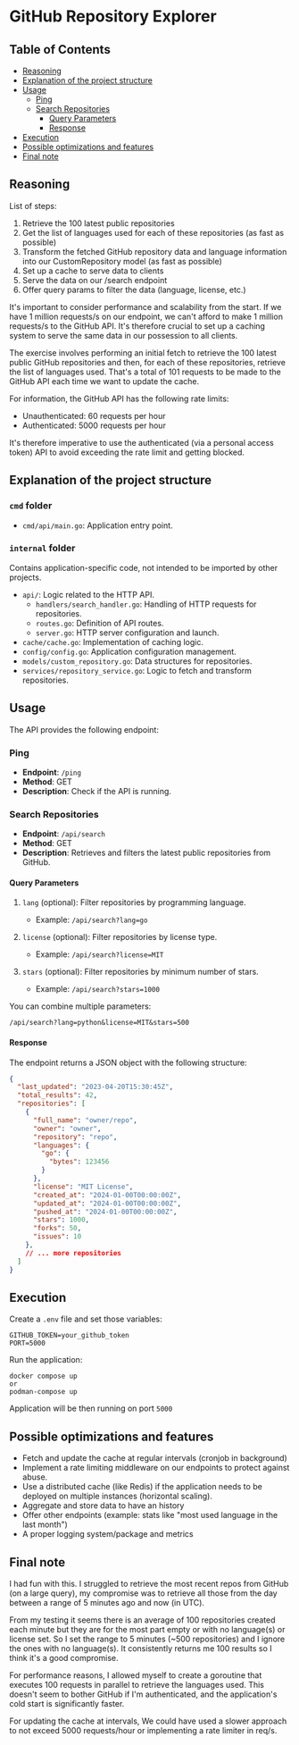 # GitHub Repository Explorer

## Table of Contents
- [Reasoning](#reasoning)
- [Explanation of the project structure](#explanation-of-the-project-structure)
- [Usage](#usage)
  - [Ping](#ping)
  - [Search Repositories](#search-repositories)
    - [Query Parameters](#query-parameters)
    - [Response](#response)
- [Execution](#execution)
- [Possible optimizations and features](#possible-optimizations-and-features)
- [Final note](#final-note)

## Reasoning

List of steps:

1. Retrieve the 100 latest public repositories
2. Get the list of languages used for each of these repositories (as fast as possible)
3. Transform the fetched GitHub repository data and language information into our CustomRepository model (as fast as possible)
4. Set up a cache to serve data to clients
5. Serve the data on our /search endpoint
6. Offer query params to filter the data (language, license, etc.)

It's important to consider performance and scalability from the start. If we have 1 million requests/s on our endpoint, we can't afford to make 1 million requests/s to the GitHub API. It's therefore crucial to set up a caching system to serve the same data in our possession to all clients.

The exercise involves performing an initial fetch to retrieve the 100 latest public GitHub repositories and then, for each of these repositories, retrieve the list of languages used. That's a total of 101 requests to be made to the GitHub API each time we want to update the cache.

For information, the GitHub API has the following rate limits:

- Unauthenticated: 60 requests per hour
- Authenticated: 5000 requests per hour	

It's therefore imperative to use the authenticated (via a personal access token) API to avoid exceeding the rate limit and getting blocked.

## Explanation of the project structure

### `cmd` folder

- `cmd/api/main.go`: Application entry point. 

### `internal` folder

Contains application-specific code, not intended to be imported by other projects.

- `api/`: Logic related to the HTTP API.
  - `handlers/search_handler.go`: Handling of HTTP requests for repositories.
  - `routes.go`: Definition of API routes.
  - `server.go`: HTTP server configuration and launch.
- `cache/cache.go`: Implementation of caching logic.
- `config/config.go`: Application configuration management.
- `models/custom_repository.go`: Data structures for repositories.
- `services/repository_service.go`: Logic to fetch and transform repositories.


## Usage

The API provides the following endpoint:

### Ping

- **Endpoint**: `/ping`
- **Method**: GET
- **Description**: Check if the API is running.

### Search Repositories

- **Endpoint**: `/api/search`
- **Method**: GET
- **Description**: Retrieves and filters the latest public repositories from GitHub.


#### Query Parameters

1. `lang` (optional): Filter repositories by programming language.
   - Example: `/api/search?lang=go`

2. `license` (optional): Filter repositories by license type.
   - Example: `/api/search?license=MIT`

3. `stars` (optional): Filter repositories by minimum number of stars.
   - Example: `/api/search?stars=1000`

You can combine multiple parameters:
```
/api/search?lang=python&license=MIT&stars=500
```

#### Response

The endpoint returns a JSON object with the following structure:

```json
{
  "last_updated": "2023-04-20T15:30:45Z",
  "total_results": 42,
  "repositories": [
    {
      "full_name": "owner/repo",
      "owner": "owner",
      "repository": "repo",
      "languages": {
        "go": {
          "bytes": 123456
        }
      },
      "license": "MIT License",
      "created_at": "2024-01-00T00:00:00Z",
      "updated_at": "2024-01-00T00:00:00Z",
      "pushed_at": "2024-01-00T00:00:00Z",
      "stars": 1000,
      "forks": 50,
      "issues": 10
    },
    // ... more repositories
  ]
}
```

## Execution

Create a `.env` file and set those variables:
```
GITHUB_TOKEN=your_github_token
PORT=5000
``` 

Run the application:

```
docker compose up
or
podman-compose up
```

Application will be then running on port `5000`


## Possible optimizations and features
   - Fetch and update the cache at regular intervals (cronjob in background)
   - Implement a rate limiting middleware on our endpoints to protect against abuse.
   - Use a distributed cache (like Redis) if the application needs to be deployed on multiple instances (horizontal scaling).
   - Aggregate and store data to have an history
   - Offer other endpoints (example: stats like "most used language in the last month")
   - A proper logging system/package and metrics


## Final note

I had fun with this. I struggled to retrieve the most recent repos from GitHub (on a large query), my compromise was to retrieve all those from the day between a range of 5 minutes ago and now (in UTC).

From my testing it seems there is an average of 100 repositories created each minute but they are for the most part empty or with no language(s) or license set. So I set the range to 5 minutes (~500 repositories) and I ignore the ones with no language(s). It consistently returns me 100 results so I think it's a good compromise.

For performance reasons, I allowed myself to create a goroutine that executes 100 requests in parallel to retrieve the languages used. This doesn't seem to bother GitHub if I'm authenticated, and the application's cold start is significantly faster.

For updating the cache at intervals, We could have used a slower approach to not exceed 5000 requests/hour or implementing a rate limiter in req/s.